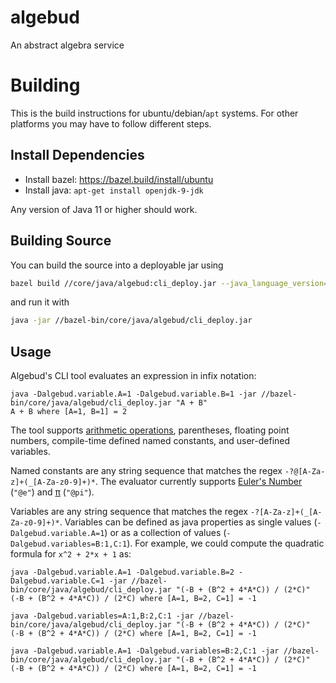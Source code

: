 <!-- TODO(timur): someone should expand this-->
# algebud
An abstract algebra service

# Building

This is the build instructions for ubuntu/debian/`apt` systems. For other platforms you may have to follow different steps.

## Install Dependencies

 - Install bazel: https://bazel.build/install/ubuntu
 - Install java: `apt-get install openjdk-9-jdk`

Any version of Java 11 or higher should work.

## Building Source

You can build the source into a deployable jar using

```sh
bazel build //core/java/algebud:cli_deploy.jar --java_language_version=11
```

and run it with 

```sh
java -jar //bazel-bin/core/java/algebud/cli_deploy.jar
```

## Usage

Algebud's CLI tool evaluates an expression in infix notation:

```
java -Dalgebud.variable.A=1 -Dalgebud.variable.B=1 -jar //bazel-bin/core/java/algebud/cli_deploy.jar "A + B"
A + B where [A=1, B=1] = 2
```

The tool supports [arithmetic operations](https://en.wikipedia.org/wiki/Arithmetic#Arithmetic_operations), parentheses, floating point numbers, compile-time defined named constants, and user-defined variables.

Named constants are any string sequence that matches the regex `-?@[A-Za-z]+(_[A-Za-z0-9]+)*`. The evaluator currently supports [Euler's Number](https://en.wikipedia.org/wiki/E_(mathematical_constant)) (`"@e"`) and [π](https://en.wikipedia.org/wiki/Pi) (`"@pi"`).

Variables are any string sequence that matches the regex `-?[A-Za-z]+(_[A-Za-z0-9]+)*`. Variables can be defined as java properties as single values (`-Dalgebud.variable.A=1`) or as a collection of values (`-Dalgebud.variables=B:1,C:1`). For example, we could compute the quadratic formula for `x^2 + 2*x + 1` as:

```
java -Dalgebud.variable.A=1 -Dalgebud.variable.B=2 -Dalgebud.variable.C=1 -jar //bazel-bin/core/java/algebud/cli_deploy.jar "(-B + (B^2 + 4*A*C)) / (2*C)"
(-B + (B^2 + 4*A*C)) / (2*C) where [A=1, B=2, C=1] = -1
```

```
java -Dalgebud.variables=A:1,B:2,C:1 -jar //bazel-bin/core/java/algebud/cli_deploy.jar "(-B + (B^2 + 4*A*C)) / (2*C)"
(-B + (B^2 + 4*A*C)) / (2*C) where [A=1, B=2, C=1] = -1
```

```
java -Dalgebud.variable.A=1 -Dalgebud.variables=B:2,C:1 -jar //bazel-bin/core/java/algebud/cli_deploy.jar "(-B + (B^2 + 4*A*C)) / (2*C)"
(-B + (B^2 + 4*A*C)) / (2*C) where [A=1, B=2, C=1] = -1
```

<!-- Install protoc: https://grpc.io/docs/protoc-installation -->
<!-- https://github.com/bazelbuild/rules_go/blob/0.19.0/go/workspace.rst#proto-dependencies -->
